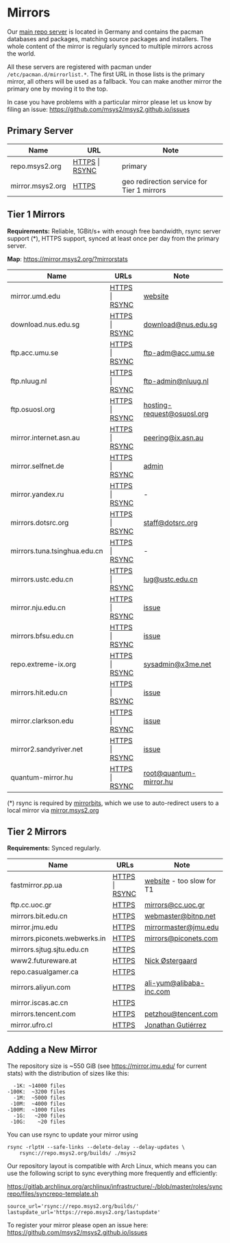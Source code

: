 # Mirrors

Our [main repo server](https://repo.msys2.org/) is located in Germany and
contains the pacman databases and packages, matching source packages and
installers. The whole content of the mirror is regularly synced to multiple
mirrors across the world.

All these servers are registered with pacman under `/etc/pacman.d/mirrorlist.*`.
The first URL in those lists is the primary mirror, all others will be used as a
fallback. You can make another mirror the primary one by moving it to the top.

In case you have problems with a particular mirror please let us know by filing
an issue: https://github.com/msys2/msys2.github.io/issues

## Primary Server

| Name | URL | Note |
| -    | -   | -    |
| repo.msys2.org | [HTTPS](https://repo.msys2.org/) \| [RSYNC](rsync://repo.msys2.org/builds/) | primary |
| mirror.msys2.org | [HTTPS](https://mirror.msys2.org/) | geo redirection service for Tier 1 mirrors |

## Tier 1 Mirrors

**Requirements:** Reliable, 1GBit/s+ with enough free bandwidth, rsync server
support (\*), HTTPS support, synced at least once per day from the primary server.

**Map**: <https://mirror.msys2.org/?mirrorstats>

| Name | URLs  |  Note |
| -    | -     | -     |
| mirror.umd.edu | [HTTPS](https://mirror.umd.edu/msys2/) \| [RSYNC](rsync://mirror.umd.edu/msys2/) | [website](https://mirror.umd.edu/)|
| download.nus.edu.sg | [HTTPS](https://download.nus.edu.sg/mirror/msys2/) \| [RSYNC](rsync://download.nus.edu.sg/msys2/) | <download@nus.edu.sg> |
| ftp.acc.umu.se | [HTTPS](https://ftp.acc.umu.se/mirror/msys2.org/) \| [RSYNC](rsync://ftp.acc.umu.se/mirror/msys2.org/) | <ftp-adm@acc.umu.se> |
| ftp.nluug.nl | [HTTPS](https://ftp.nluug.nl/pub/os/windows/msys2/builds/) \| [RSYNC](rsync://ftp.nluug.nl/msys2/builds/) | <ftp-admin@nluug.nl> |
| ftp.osuosl.org | [HTTPS](https://ftp.osuosl.org/pub/msys2/) \| [RSYNC](rsync://rsync.osuosl.org/msys2/) | <hosting-request@osuosl.org> | |
| mirror.internet.asn.au | [HTTPS](https://mirror.internet.asn.au/pub/msys2/) \| [RSYNC](rsync://mirror.internet.asn.au/msys2/) |  <peering@ix.asn.au> |
| mirror.selfnet.de | [HTTPS](https://mirror.selfnet.de/msys2/) \| [RSYNC](rsync://mirror.selfnet.de/msys2/) | [admin](https://github.com/carrotIndustries) |
| mirror.yandex.ru | [HTTPS](https://mirror.yandex.ru/mirrors/msys2/) \| [RSYNC](rsync://mirror.yandex.ru/mirrors/msys2/) | - |
| mirrors.dotsrc.org | [HTTPS](https://mirrors.dotsrc.org/msys2/) \| [RSYNC](rsync://mirrors.dotsrc.org/msys2/) | <staff@dotsrc.org> |
| mirrors.tuna.tsinghua.edu.cn | [HTTPS](https://mirrors.tuna.tsinghua.edu.cn/msys2/) \| [RSYNC](rsync://mirrors.tuna.tsinghua.edu.cn/msys2/) | - |
| mirrors.ustc.edu.cn | [HTTPS](https://mirrors.ustc.edu.cn/msys2/) \| [RSYNC](rsync://rsync.mirrors.ustc.edu.cn/repo/msys2/) | <lug@ustc.edu.cn> |
| mirror.nju.edu.cn | [HTTPS](https://mirror.nju.edu.cn/msys2/) \| [RSYNC](rsync://mirror.nju.edu.cn/msys2/) | [issue](https://github.com/msys2/msys2.github.io/issues/155) |
| mirrors.bfsu.edu.cn | [HTTPS](https://mirrors.bfsu.edu.cn/msys2/) \| [RSYNC](rsync://mirrors.bfsu.edu.cn/msys2/) | [issue](https://github.com/msys2/MSYS2-packages/issues/2775) |
| repo.extreme-ix.org | [HTTPS](https://repo.extreme-ix.org/msys2/) \| [RSYNC](rsync://repo.extreme-ix.org/msys2/) | <sysadmin@x3me.net> |
| mirrors.hit.edu.cn | [HTTPS](https://mirrors.hit.edu.cn/msys2/) \| [RSYNC](rsync://mirrors.hit.edu.cn/msys2/) | [issue](https://github.com/msys2/msys2.github.io/issues/180) |
| mirror.clarkson.edu | [HTTPS](https://mirror.clarkson.edu/msys2/) \| [RSYNC](rsync://mirror.clarkson.edu/msys2/) | [issue](https://github.com/msys2/msys2.github.io/issues/185) |
| mirror2.sandyriver.net | [HTTPS](https://mirror2.sandyriver.net/pub/software/msys2/) \| [RSYNC](rsync://mirror2.sandyriver.net/pub/software/msys2/) | [issue](https://github.com/msys2/msys2.github.io/issues/196) |
| quantum-mirror.hu | [HTTPS](https://quantum-mirror.hu/mirrors/pub/msys2/) \| [RSYNC](rsync://quantum-mirror.hu/msys2/) | <root@quantum-mirror.hu> |

(\*) rsync is required by [mirrorbits](https://github.com/etix/mirrorbits), which we use to auto-redirect users to a local mirror via [mirror.msys2.org](https://mirror.msys2.org)

## Tier 2 Mirrors

**Requirements:** Synced regularly.

| Name | URLs  | Note    |
| -    | -     | -       |
| fastmirror.pp.ua | [HTTPS](https://fastmirror.pp.ua/msys2/) \| [RSYNC](rsync://fastmirror.pp.ua/msys2/) | [website](https://fastmirror.pp.ua) - too slow for T1 |
| ftp.cc.uoc.gr | [HTTPS](https://ftp.cc.uoc.gr/mirrors/msys2/) | <mirrors@cc.uoc.gr> |
| mirrors.bit.edu.cn | [HTTPS](https://mirrors.bit.edu.cn/msys2/) | <webmaster@bitnp.net> |
| mirror.jmu.edu | [HTTPS](https://mirror.jmu.edu/pub/msys2/) | <mirrormaster@jmu.edu> |
| mirrors.piconets.webwerks.in | [HTTPS](https://mirrors.piconets.webwerks.in/msys2-mirror/) | <mirrors@piconets.com> |
| mirrors.sjtug.sjtu.edu.cn | [HTTPS](https://mirrors.sjtug.sjtu.edu.cn/msys2/) | |
| www2.futureware.at | [HTTPS](https://www2.futureware.at/~nickoe/msys2-mirror/) | [Nick Østergaard](mailto:oe.nick@gmail.com) |
| repo.casualgamer.ca | [HTTPS](https://repo.casualgamer.ca/) | |
| mirrors.aliyun.com | [HTTPS](https://mirrors.aliyun.com/msys2/) | <ali-yum@alibaba-inc.com> |
| mirror.iscas.ac.cn | [HTTPS](https://mirror.iscas.ac.cn/msys2/) | |
| mirrors.tencent.com | [HTTPS](https://mirrors.tencent.com/msys2/) | <petzhou@tencent.com> |
| mirror.ufro.cl | [HTTPS](https://mirror.ufro.cl/msys2/) | [Jonathan Gutiérrez](mailto:jonathan.gutierrez@ufrontera.cl) |

## Adding a New Mirror

The repository size is ~550 GiB (see https://mirror.jmu.edu/ for current stats)
with the distribution of sizes like this:

```
  -1K: ~14000 files
-100K:  ~3200 files
  -1M:  ~5000 files
 -10M:  ~4000 files
-100M:  ~1000 files
  -1G:   ~200 files
 -10G:    ~20 files
```

You can use rsync to update your mirror using

```shell
rsync -rlptH --safe-links --delete-delay --delay-updates \
    rsync://repo.msys2.org/builds/ ./msys2
```

Our repository layout is compatible with Arch Linux, which means you can use the
following script to sync everything more frequently and efficiently:

https://gitlab.archlinux.org/archlinux/infrastructure/-/blob/master/roles/syncrepo/files/syncrepo-template.sh

```shell
source_url='rsync://repo.msys2.org/builds/'
lastupdate_url='https://repo.msys2.org/lastupdate'
```

To register your mirror please open an issue here:
https://github.com/msys2/msys2.github.io/issues

